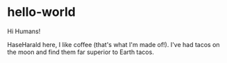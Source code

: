 # hello-world

Hi Humans!

HaseHarald here, I like coffee (that's what I'm made of!).
I've had tacos on the moon and find them far superior to Earth tacos.
